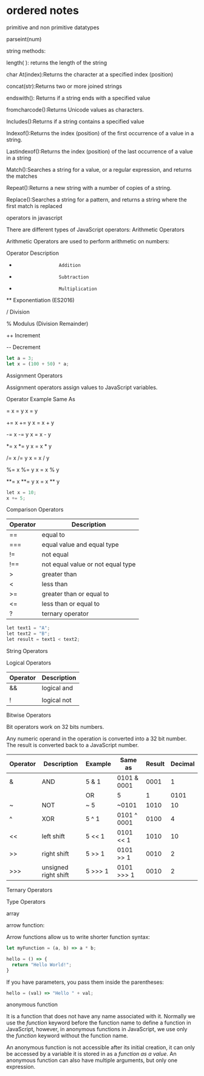 # ordered notes

primitive and non primitive datatypes 

parseint(num)

string methods: 

length( ): returns the length of the string 

char At(index):Returns the character at a specified index (position)

concat(str):Returns two or more joined strings

endswith(): Returns if a string ends with a specified value

fromcharcode():Returns Unicode values as characters.

Includes():Returns if a string contains a specified value

Indexof():Returns the index (position) of the first occurrence of a value in a string.

Lastindexof():Returns the index (position) of the last occurrence of a value in a string

Match():Searches a string for a value, or a regular expression, and returns the matches

Repeat():Returns a new string with a number of copies of a string.

Replace():Searches a string for a pattern, and returns a string where the first match is replaced

operators in javascript

There are different types of JavaScript operators:
Arithmetic Operators

Arithmetic Operators are used to perform arithmetic on numbers:

Operator	Description

+	                  Addition

-	                  Subtraction

*	                  Multiplication

**	                  Exponentiation (ES2016)

/	                  Division

%	                  Modulus (Division Remainder)

++ 	                  Increment

--	                  Decrement

```jsx
let a = 3;
let x = (100 + 50) * a;
```

Assignment Operators

Assignment operators assign values to JavaScript variables.

Operator	Example	Same As

=	          x = y	 x = y

+=	         x += y	 x = x + y

-=	         x -= y	 x = x - y

*=	         x *= y	x = x * y

/=	         x /= y	x = x / y

%=	         x %= y	x = x % y

**=	         x **= y	x = x ** y

```cpp
let x = 10;
x += 5;
```

Comparison Operators

| Operator | Description |
| --- | --- |
| == | equal to |
| === | equal value and equal type |
| != | not equal |
| !== | not equal value or not equal type |
| > | greater than |
| < | less than |
| >= | greater than or equal to |
| <= | less than or equal to |
| ? | ternary operator |

```cpp
let text1 = "A";
let text2 = "B";
let result = text1 < text2;
```

String Operators

Logical Operators

| Operator | Description |
| --- | --- |
| && | logical and |
| || | logical or |
| ! | logical not |

Bitwise Operators

Bit operators work on 32 bits numbers.

Any numeric operand in the operation is converted into a 32 bit number. The result is converted back to a JavaScript number.

| Operator | Description | Example | Same as | Result | Decimal |
| --- | --- | --- | --- | --- | --- |
| & | AND | 5 & 1 | 0101 & 0001 | 0001 | 1 |
| | | OR | 5 | 1 | 0101 | 0001 | 0101 | 5 |
| ~ | NOT | ~ 5 | ~0101 | 1010 | 10 |
| ^ | XOR | 5 ^ 1 | 0101 ^ 0001 | 0100 | 4 |
| << | left shift | 5 << 1 | 0101 << 1 | 1010 | 10 |
| >> | right shift | 5 >> 1 | 0101 >> 1 | 0010 | 2 |
| >>> | unsigned right shift | 5 >>> 1 | 0101 >>> 1 | 0010 | 2 |

Ternary Operators

Type Operators

array

arrow function:

Arrow functions allow us to write shorter function syntax:

```jsx
let myFunction = (a, b) => a * b;
```

 

```jsx
hello = () => {
  return "Hello World!";
}
```

If you have parameters, you pass them inside the parentheses:

```jsx
hello = (val) => "Hello " + val;
```

anonymous function

It is a function that does not have any name associated with it. Normally we use the *function* keyword before the function name to define a function in JavaScript, however, in anonymous functions in JavaScript, we use only the *function* keyword without the function name.

An anonymous function is not accessible after its initial creation, it can only be accessed by a variable it is stored in as a *function as a value*. An anonymous function can also have multiple arguments, but only one expression.